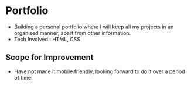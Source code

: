 # Portfolio
- Building a personal portfolio where I will keep all my projects in an organised manner, apart from other information.
- Tech Involved : HTML, CSS 

## Scope for Improvement

- Have not made it mobile friendly, looking forward to do it over a period of time.
